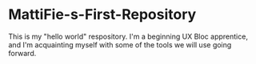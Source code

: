 # MattiFie-s-First-Repository
This is my "hello world" respository. I'm a beginning UX Bloc apprentice, and I'm acquainting myself with some of the tools we will use going forward. 
